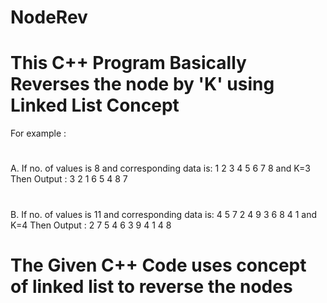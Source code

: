 # NodeRev
# This C++ Program Basically Reverses the node by 'K' using Linked List Concept

For example :
# 
A. If no. of values is 8 and corresponding data is:
1 2 3 4 5 6 7 8
and K=3
Then Output : 3 2 1 6 5 4 8 7
# 
B. If no. of values is 11 and corresponding data is:
4 5 7 2 4 9 3 6 8 4 1
and K=4
Then Output : 2 7 5 4 6 3 9 4 1 4 8

# The Given C++ Code uses concept of linked list to reverse the nodes

